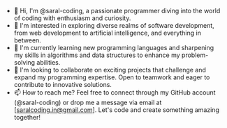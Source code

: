 
- 👋 Hi, I'm @saral-coding, a passionate programmer diving into the world of coding with enthusiasm and curiosity.
- 👀 I'm interested in exploring diverse realms of software development, from web development to artificial intelligence, and everything in between.
- 🌱 I'm currently learning new programming languages and sharpening my skills in algorithms and data structures to enhance my problem-solving abilities.
- 💞️ I'm looking to collaborate on exciting projects that challenge and expand my programming expertise. Open to teamwork and eager to contribute to innovative solutions.
- 📫 How to reach me? Feel free to connect through my GitHub account (@saral-coding) or drop me a message via email at [saralcoding.in@gmail.com]. Let's code and create something amazing together!

<!---
saral-coding/saral-coding is a ✨ special ✨ repository because its `README.md` (this file) appears on your GitHub profile.
You can click the Preview link to take a look at your changes.
--->
